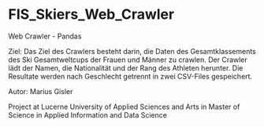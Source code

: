 # FIS_Skiers_Web_Crawler
Web Crawler - Pandas


Ziel: Das Ziel des Crawlers besteht darin, die Daten des Gesamtklassements des Ski Gesamtweltcups der Frauen und Männer zu crawlen.
Der Crawler lädt der Namen, die Nationalität und der Rang des Athleten herunter.
Die Resultate werden nach Geschlecht getrennt in zwei CSV-Files gespeichert.


Autor: Marius Gisler


Project at Lucerne University of Applied Sciences and Arts in Master of Science in Applied Information and Data Science

